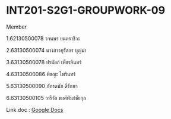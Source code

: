 # INT201-S2G1-GROUPWORK-09

Member

1.62130500078 วจนพร ยนตราชีวะ

2.63130500074 นางสาวบุรัสกร บุญมา

3.63130500078 ปรมัตถ์ เพ็ชรอินทร์

4.63130500086 พิชญะ ไพรินทร์

5.63130500090 ภัทรดนัย ดีรักษา

6.63130500105 วารีวัล พงศ์พันธ์ชัยกุล

Link doc : [Google Docs](https://docs.google.com/document/d/1dvxCykbKs2cM4eJUqkCfmdd5XK-a8ohfPQzznllrsi0/edit?usp=sharing)
